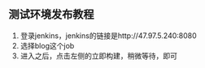 ## 测试环境发布教程

1. 登录jenkins，jenkins的链接是http://47.97.5.240:8080
2. 选择blog这个job
3. 进入之后，点击左侧的立即构建，稍微等待，即可